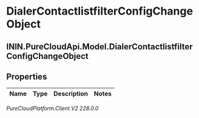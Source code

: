 # DialerContactlistfilterConfigChangeObject

## ININ.PureCloudApi.Model.DialerContactlistfilterConfigChangeObject

## Properties

|Name | Type | Description | Notes|
|------------ | ------------- | ------------- | -------------|



_PureCloudPlatform.Client.V2 228.0.0_
